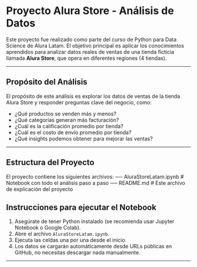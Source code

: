 # Proyecto Alura Store - Análisis de Datos

Este proyecto fue realizado como parte del curso de Python para Data Science de Alura Latam. El objetivo principal es aplicar los conocimientos aprendidos para analizar datos reales de ventas de una tienda ficticia llamada **Alura Store**, que opera en diferentes regiones (4 tiendas).

---

## Propósito del Análisis

El propósito de este análisis es explorar los datos de ventas de la tienda Alura Store y responder preguntas clave del negocio, como:

- ¿Qué productos se venden más y menos?
- ¿Qué categorías generan más facturación?
- ¿Cuál es la calificación promedio por tienda?
- ¿Cuál es el costo de envío promedio por tienda?
- ¿Qué insights podemos obtener para mejorar las ventas?

---

## Estructura del Proyecto

El proyecto contiene los siguientes archivos:
── AluraStoreLatam.ipynb # Notebook con todo el análisis paso a paso
── README.md # Este archivo de explicación del proyecto

## Instrucciones para ejecutar el Notebook

1. Asegúrate de tener Python instalado (se recomienda usar Jupyter Notebook o Google Colab).
2. Abre el archivo `AluraStoreLatam.ipynb`.
3. Ejecuta las celdas una por una desde el inicio.
4. Los datos se cargarán automáticamente desde URLs públicas en GitHub, no necesitas descargar nada manualmente.

---
